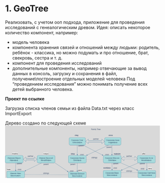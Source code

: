 # 1. GeoTree
Реализовать, с учетом ооп подхода, приложение для проведения исследований с генеалогическим древом.
Идея: описать некоторое количество компонент, например:
* модель человека
* компонента хранения связей и отношений между людьми: родитель, ребёнок - классика, но можно подумать и про отношение, брат, свекровь, сестра и т. д.
* компонент для проведения исследований
* дополнительные компоненты, например отвечающие за вывод данных в консоль, загрузку и сохранения в файл, получение\построение отдельных моделей человека
  Под “проведением исследования” можно понимать получение всех детей выбранного человека.

**Проект по ссылке**

Загрузка списка членов семьи из файла Data.txt через класс ImportExport

Дерево создано по следующей схеме
![Tree](Tree.png)


